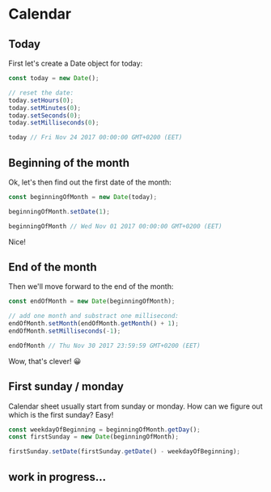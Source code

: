 # Calendar

## Today

First let's create a Date object for today:
```js
const today = new Date();

// reset the date:
today.setHours(0);
today.setMinutes(0);
today.setSeconds(0);
today.setMilliseconds(0);

today // Fri Nov 24 2017 00:00:00 GMT+0200 (EET)
```

## Beginning of the month

Ok, let's then find out the first date of the month:

```js
const beginningOfMonth = new Date(today);

beginningOfMonth.setDate(1);

beginningOfMonth // Wed Nov 01 2017 00:00:00 GMT+0200 (EET)
```

Nice!

## End of the month

Then we'll move forward to the end of the month:

```js
const endOfMonth = new Date(beginningOfMonth);

// add one month and substract one millisecond:
endOfMonth.setMonth(endOfMonth.getMonth() + 1);
endOfMonth.setMilliseconds(-1);

endOfMonth // Thu Nov 30 2017 23:59:59 GMT+0200 (EET)
```

Wow, that's clever! 😀

## First sunday / monday
Calendar sheet usually start from sunday or monday. How can we figure out which is the first sunday? Easy!

```js
const weekdayOfBeginning = beginningOfMonth.getDay();
const firstSunday = new Date(beginningOfMonth);

firstSunday.setDate(firstSunday.getDate() - weekdayOfBeginning);
```

## work in progress...

